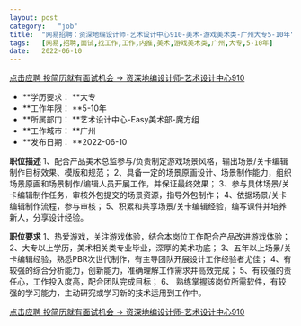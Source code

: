 ```yaml
---
layout:	post
category:	"job"
title:	"网易招聘：资深地编设计师-艺术设计中心910-美术-游戏美术类-广州大专5-10年"
tags:	[网易,招聘,面试,找工作,工作,内推,美术,游戏美术类,广州,大专,5-10年]
date:	2022-06-10
---
```


[点击应聘 投简历就有面试机会 -> 资深地编设计师-艺术设计中心910](http://mobile.bole.netease.com/bole/boleDetail?id=34563&employeeId=346f03c3cda5f04c&key=all)



- **学历要求： **大专
- **工作年限： **5-10年
- **所属部门： **艺术设计中心-Easy美术部-魔方组
- **工作城市： **广州
- **发布日期： **2022-06-10



**职位描述**
1、配合产品美术总监参与/负责制定游戏场景风格，输出场景/关卡编辑制作目标效果、模版和规范；
2、具备一定的场景原画设计、场景制作能力，组织场景原画和场景制作/编辑人员开展工作，并保证最终效果；
3、参与具体场景/关卡编辑制作任务，审核外包提交的场景资源，指导外包制作；
4、依据场景/关卡编辑制作流程，参与审核；
5、积累和共享场景/关卡编辑经验，编写课件并培养新人，分享设计经验。



**职位要求**
1、热爱游戏，关注游戏体验，结合本岗位工作配合产品改进游戏体验；
2、大专以上学历，美术相关类专业毕业，深厚的美术功底；
3、五年以上场景/关卡编辑经验，熟悉PBR次世代制作，有主导团队开展设计工作经验者尤佳；
4、有较强的综合分析能力，创新能力，准确理解工作需求并高效完成；
5、有较强的责任心，工作投入度高，配合团队完成目标；
6、 熟练掌握该岗位所需软件，有较强的学习能力，主动研究或学习新的技术运用到工作中。



[点击应聘 投简历就有面试机会 -> 资深地编设计师-艺术设计中心910](http://mobile.bole.netease.com/bole/boleDetail?id=34563&employeeId=346f03c3cda5f04c&key=all)